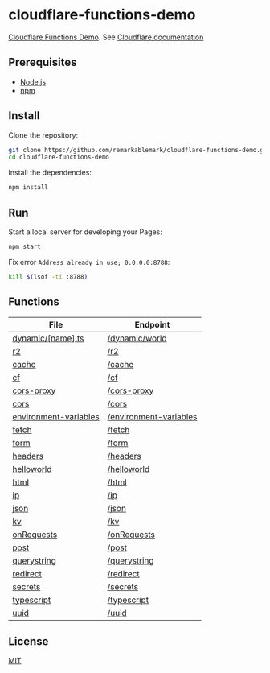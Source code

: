 # cloudflare-functions-demo

[Cloudflare Functions Demo](https://cloudflare-functions-demo-dqb.pages.dev). See [Cloudflare documentation](https://developers.cloudflare.com/pages/platform/functions/)

## Prerequisites

- [Node.js](https://nodejs.org/)
- [npm](https://www.npmjs.com/)

## Install

Clone the repository:

```sh
git clone https://github.com/remarkablemark/cloudflare-functions-demo.git
cd cloudflare-functions-demo
```

Install the dependencies:

```sh
npm install
```

## Run

Start a local server for developing your Pages:

```sh
npm start
```

Fix error `Address already in use; 0.0.0.0:8788`:

```sh
kill $(lsof -ti :8788)
```

## Functions

<!-- prettier-ignore-start -->
| File | Endpoint |
| --- | --- |
| [dynamic/[name].ts](https://github.com/remarkablemark/cloudflare-functions-demo/blob/master/functions/dynamic/[name].ts) | [/dynamic/world](https://cloudflare-functions-demo-dqb.pages.dev/dynamic/world) |
| [r2](https://github.com/remarkablemark/cloudflare-functions-demo/blob/master/functions/r2) | [/r2](https://cloudflare-functions-demo-dqb.pages.dev/r2) |
| [cache](https://github.com/remarkablemark/cloudflare-functions-demo/blob/master/functions/cache.ts) | [/cache](https://cloudflare-functions-demo-dqb.pages.dev/cache) |
| [cf](https://github.com/remarkablemark/cloudflare-functions-demo/blob/master/functions/cf.ts) | [/cf](https://cloudflare-functions-demo-dqb.pages.dev/cf) |
| [cors-proxy](https://github.com/remarkablemark/cloudflare-functions-demo/blob/master/functions/cors-proxy.ts) | [/cors-proxy](https://cloudflare-functions-demo-dqb.pages.dev/cors-proxy?url=http://example.com) |
| [cors](https://github.com/remarkablemark/cloudflare-functions-demo/blob/master/functions/cors.ts) | [/cors](https://cloudflare-functions-demo-dqb.pages.dev/cors) |
| [environment-variables](https://github.com/remarkablemark/cloudflare-functions-demo/blob/master/functions/environment-variables.ts) | [/environment-variables](https://cloudflare-functions-demo-dqb.pages.dev/environment-variables) |
| [fetch](https://github.com/remarkablemark/cloudflare-functions-demo/blob/master/functions/fetch.ts) | [/fetch](https://cloudflare-functions-demo-dqb.pages.dev/fetch) |
| [form](https://github.com/remarkablemark/cloudflare-functions-demo/blob/master/functions/form.ts) | [/form](https://cloudflare-functions-demo-dqb.pages.dev/form) |
| [headers](https://github.com/remarkablemark/cloudflare-functions-demo/blob/master/functions/headers.ts) | [/headers](https://cloudflare-functions-demo-dqb.pages.dev/headers) |
| [helloworld](https://github.com/remarkablemark/cloudflare-functions-demo/blob/master/functions/helloworld.js) | [/helloworld](https://cloudflare-functions-demo-dqb.pages.dev/helloworld) |
| [html](https://github.com/remarkablemark/cloudflare-functions-demo/blob/master/functions/html.ts) | [/html](https://cloudflare-functions-demo-dqb.pages.dev/html) |
| [ip](https://github.com/remarkablemark/cloudflare-functions-demo/blob/master/functions/ip.ts) | [/ip](https://cloudflare-functions-demo-dqb.pages.dev/ip) |
| [json](https://github.com/remarkablemark/cloudflare-functions-demo/blob/master/functions/json.ts) | [/json](https://cloudflare-functions-demo-dqb.pages.dev/json) |
| [kv](https://github.com/remarkablemark/cloudflare-functions-demo/blob/master/functions/kv.ts) | [/kv](https://cloudflare-functions-demo-dqb.pages.dev/kv) |
| [onRequests](https://github.com/remarkablemark/cloudflare-functions-demo/blob/master/functions/onRequests.ts) | [/onRequests](https://cloudflare-functions-demo-dqb.pages.dev/onRequests) |
| [post](https://github.com/remarkablemark/cloudflare-functions-demo/blob/master/functions/post.ts) | [/post](https://cloudflare-functions-demo-dqb.pages.dev/post) |
| [querystring](https://github.com/remarkablemark/cloudflare-functions-demo/blob/master/functions/querystring.ts) | [/querystring](https://cloudflare-functions-demo-dqb.pages.dev/querystring?key=value) |
| [redirect](https://github.com/remarkablemark/cloudflare-functions-demo/blob/master/functions/redirect.ts) | [/redirect](https://cloudflare-functions-demo-dqb.pages.dev/redirect?key=value) |
| [secrets](https://github.com/remarkablemark/cloudflare-functions-demo/blob/master/functions/secrets.ts) | [/secrets](https://cloudflare-functions-demo-dqb.pages.dev/secrets) |
| [typescript](https://github.com/remarkablemark/cloudflare-functions-demo/blob/master/functions/typescript.ts) | [/typescript](https://cloudflare-functions-demo-dqb.pages.dev/typescript) |
| [uuid](https://github.com/remarkablemark/cloudflare-functions-demo/blob/master/functions/uuid.ts) | [/uuid](https://cloudflare-functions-demo-dqb.pages.dev/uuid) |
<!-- prettier-ignore-end -->

## License

[MIT](https://github.com/remarkablemark/cloudflare-functions-demo/blob/master/LICENSE)

